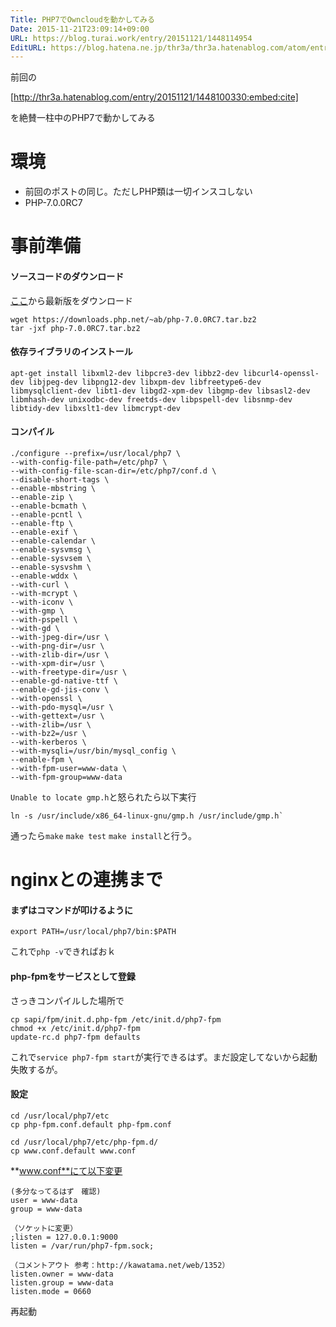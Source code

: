 ```yaml
---
Title: PHP7でOwncloudを動かしてみる
Date: 2015-11-21T23:09:14+09:00
URL: https://blog.turai.work/entry/20151121/1448114954
EditURL: https://blog.hatena.ne.jp/thr3a/thr3a.hatenablog.com/atom/entry/6653586347146026369
---
```


前回の

[http://thr3a.hatenablog.com/entry/20151121/1448100330:embed:cite]

を絶賛一柱中のPHP7で動かしてみる

# 環境

- 前回のポストの同じ。ただしPHP類は一切インスコしない
- PHP-7.0.0RC7

# 事前準備

#### ソースコードのダウンロード
[ここ](https://downloads.php.net/~ab/?C=M;O=D)から最新版をダウンロード

```
wget https://downloads.php.net/~ab/php-7.0.0RC7.tar.bz2
tar -jxf php-7.0.0RC7.tar.bz2
```

#### 依存ライブラリのインストール

```
apt-get install libxml2-dev libpcre3-dev libbz2-dev libcurl4-openssl-dev libjpeg-dev libpng12-dev libxpm-dev libfreetype6-dev libmysqlclient-dev libt1-dev libgd2-xpm-dev libgmp-dev libsasl2-dev libmhash-dev unixodbc-dev freetds-dev libpspell-dev libsnmp-dev libtidy-dev libxslt1-dev libmcrypt-dev
```

#### コンパイル

```
./configure --prefix=/usr/local/php7 \
--with-config-file-path=/etc/php7 \
--with-config-file-scan-dir=/etc/php7/conf.d \
--disable-short-tags \
--enable-mbstring \
--enable-zip \
--enable-bcmath \
--enable-pcntl \
--enable-ftp \
--enable-exif \
--enable-calendar \
--enable-sysvmsg \
--enable-sysvsem \
--enable-sysvshm \
--enable-wddx \
--with-curl \
--with-mcrypt \
--with-iconv \
--with-gmp \
--with-pspell \
--with-gd \
--with-jpeg-dir=/usr \
--with-png-dir=/usr \
--with-zlib-dir=/usr \
--with-xpm-dir=/usr \
--with-freetype-dir=/usr \
--enable-gd-native-ttf \
--enable-gd-jis-conv \
--with-openssl \
--with-pdo-mysql=/usr \
--with-gettext=/usr \
--with-zlib=/usr \
--with-bz2=/usr \
--with-kerberos \
--with-mysqli=/usr/bin/mysql_config \
--enable-fpm \
--with-fpm-user=www-data \
--with-fpm-group=www-data
```

`Unable to locate gmp.h`と怒られたら以下実行

```
ln -s /usr/include/x86_64-linux-gnu/gmp.h /usr/include/gmp.h`
```

通ったら`make` `make test` `make install`と行う。

# nginxとの連携まで

#### まずはコマンドが叩けるように

```
export PATH=/usr/local/php7/bin:$PATH
```

これで`php -v`できればおｋ

#### php-fpmをサービスとして登録

さっきコンパイルした場所で

```
cp sapi/fpm/init.d.php-fpm /etc/init.d/php7-fpm
chmod +x /etc/init.d/php7-fpm
update-rc.d php7-fpm defaults
```

これで`service php7-fpm start`が実行できるはず。まだ設定してないから起動失敗するが。

#### 設定

```
cd /usr/local/php7/etc
cp php-fpm.conf.default php-fpm.conf
```

```
cd /usr/local/php7/etc/php-fpm.d/
cp www.conf.default www.conf
```

**www.conf**にて以下変更

```
(多分なってるはず　確認)
user = www-data
group = www-data

（ソケットに変更）
;listen = 127.0.0.1:9000
listen = /var/run/php7-fpm.sock;

（コメントアウト 参考：http://kawatama.net/web/1352）
listen.owner = www-data
listen.group = www-data
listen.mode = 0660
```

再起動


